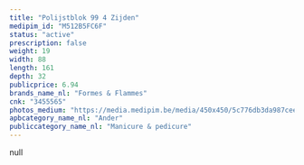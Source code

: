 ```yaml
---
title: "Polijstblok 99 4 Zijden"
medipim_id: "M512B5FC6F"
status: "active"
prescription: false
weight: 19
width: 88
length: 161
depth: 32
publicprice: 6.94
brands_name_nl: "Formes & Flammes"
cnk: "3455565"
photos_medium: "https://media.medipim.be/media/450x450/5c776db3da987cee5d151d256de1513b.jpg"
apbcategory_name_nl: "Ander"
publiccategory_name_nl: "Manicure & pedicure"
---
```

null
